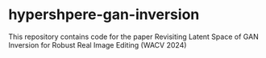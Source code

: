 # hypershpere-gan-inversion
This repository contains code for the paper Revisiting Latent Space of GAN Inversion for Robust Real Image Editing (WACV 2024)
